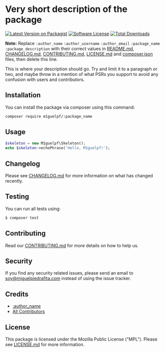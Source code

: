 # Very short description of the package

[![Latest Version on Packagist](https://img.shields.io/packagist/v/m1guelpf/:package_name.svg?style=flat-square)](https://packagist.org/packages/m1guelpf/:package_name)
[![Software License](https://img.shields.io/badge/license-AGPLv3-blue.svg?style=flat-square)](LICENSE.md)
[![Total Downloads](https://img.shields.io/packagist/dt/m1guelpf/:package_name.svg?style=flat-square)](https://packagist.org/packages/m1guelpf/:package_name)

**Note:** Replace ```:author_name``` ```:author_username``` ```:author_email``` ```:package_name``` ```:package_description``` with their correct values in [README.md](README.md), [CHANGELOG.md](CHANGELOG.md), [CONTRIBUTING.md](CONTRIBUTING.md), [LICENSE.md](LICENSE.md) and [composer.json](composer.json) files, then delete this line.

This is where your description should go. Try and limit it to a paragraph or two, and maybe throw in a mention of what PSRs you support to avoid any confusion with users and contributors.

## Installation

You can install the package via composer using this command:

``` bash
composer require m1guelpf/:package_name
```

## Usage

``` php
$skeleton = new M1guelpf\Skeleton();
echo $skeleton->echoPhrase('Hello, M1guelpf!');
```

## Changelog

Please see [CHANGELOG.md](CHANGELOG.md) for more information on what has changed recently.

## Testing

You can run all tests using:

``` bash
$ composer test
```

## Contributing

Read our [CONTRIBUTING.md](CONTRIBUTING.md) for more details on how to help us.

## Security

If you find any security related issues, please send an email to soy@miguelpiedrafita.com instead of using the issue tracker.

## Credits

- [:author_name](https://github.com/:author_username)
- [All Contributors](../../contributors)

## License

This package is licensed under the Mozilla Public License ("MPL"). Please see [LICENSE.md](LICENSE.md) for more information.
